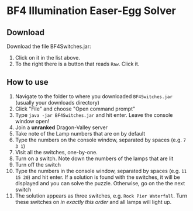 # BF4 Illumination Easer-Egg Solver

## Download

Download the file BF4Switches.jar:

1. Click on it in the list above.
2. To the right there is a button that reads `Raw`. Click it.

## How to use

1. Navigate to the folder to where you downloaded `BF4Switches.jar` (usually your downloads directory)
2. Click "File" and choose "Open command prompt"
3. Type `java -jar BF4Switches.jar` and hit enter. Leave the console window open!
4. Join a **unranked** Dragon-Valley server
5. Take note of the Lamp numbers that are on by default
6. Type the numbers on the console window, separated by spaces (e.g. `7 3 1`)
6. Visit all the switches, one-by-one.
  1. Turn on a switch. Note down the numbers of the lamps that are lit
  2. Turn off the switch
  3. Type the numbers in the console window, separated by spaces (e.g. `11 15 20`) and hit enter. If a solution is found with the
     switches, it will be displayed and you can solve the puzzle. Otherwise, go on the the next switch
7. The solution appears as three switches, e.g. `Rock Pier Waterfall`. Turn these switches on *in exactly this order* and all lamps will light up.
